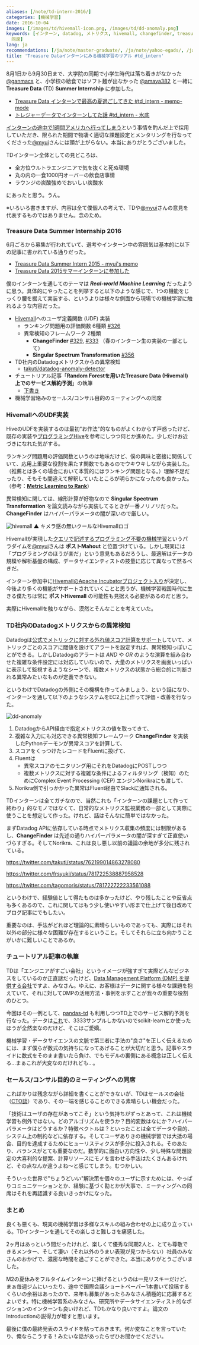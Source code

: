 ```yaml
---
aliases: [/note/td-intern-2016/]
categories: [機械学習]
date: 2016-10-04
images: [/images/td/hivemall-icon.png, /images/td/dd-anomaly.png]
keywords: [インターン, datadog, メトリクス, hivemall, changefinder, treasure, 異常検知, 機械学習, 実装,
  同席]
lang: ja
recommendations: [/ja/note/master-graduate/, /ja/note/yahoo-egads/, /ja/note/hello-librec/]
title: 'Treasure Dataインターンにみる機械学習のリアル #td_intern'
---
```


8月1日から9月30日まで、大学院の同期で小学生時代は落ち着きがなかった [@ganmacs](https://twitter.com/ganmacs) と、小学校の給食ではソフト麺が出なかった [@amaya382](https://twitter.com/amaya382) と一緒に **Treasure Data** (TD) **Summer Internship** に参加した。

- [Treasure Data インターンで最高の夏過ごしてきた  #td_intern - memo-mode](http://ganmacs.hatenablog.com/entry/2016/10/07/094427)
- [トレジャーデータでインターンしてた話 #td_intern - 水底](http://amaya382.hatenablog.jp/entry/2016/10/01/210752)

[インターンの途中で1週間アメリカへ行ってしまう](http://takuti.me/note/recsys-2016/)という事情を酌んだ上で採用していただき、限られた期間で物凄く適切な課題設定とメンタリングを行なってくださった[@myui](https://twitter.com/myui)さんには頭が上がらない。本当にありがとうございました。

TDインターン全体としての見どころは、

- 全方位ウルトラエンジニアで気を抜くと死ぬ環境
- 丸の内の一食1000円オーバーの飲食店事情
- ラウンジの炭酸強めでおいしい炭酸水

にあったと思う。うん。

※いろいろ書きますが、内容は全て僕個人の考えで、TDや[@myui](https://twitter.com/myui)さんの意見を代表するものではありません。念のため。

### Treasure Data Summer Internship 2016

6月ごろから募集が行われていて、選考やインターン中の雰囲気は基本的に以下の記事に書かれている通りだった。

- [Treasure Data Summer Intern 2015 - myui&#39;s memo](http://myui.hateblo.jp/entry/2015/10/06/Treasure_Data_Summer_Intern_2015)
- [Treasure Data 2015サマーインターンに参加した](http://qiita.com/NeokiStones/items/dde03c52623d4e657f46)

僕のインターンを通してのテーマは ***Real-world Machine Learning*** だったように思う。具体的にやったことを列挙すると以下のような感じで、1つの機能をじっくり腰を据えて実装する、というよりは様々な側面から現場での機械学習に触れるような内容だった。

- [Hivemall](https://github.com/myui/hivemall)へのユーザ定義関数 (UDF) 実装
	- ランキング問題用の評価関数 6種類 [#326](https://github.com/myui/hivemall/pull/326)
	- 異常検知のフレームワーク 2種類
		- **ChangeFinder** [#329](https://github.com/myui/hivemall/pull/329), [#333](https://github.com/myui/hivemall/pull/333) （春のインターン生の実装の一部として）
		- **Singular Spectrum Transformation** [#356](https://github.com/myui/hivemall/pull/356)
- TD社内のDatadogメトリクスからの異常検知
	- [takuti/datadog-anomaly-detector](https://github.com/takuti/datadog-anomaly-detector)
- チュートリアル記事「**Random Forestを用いたTreasure Data (Hivemall) 上でのサービス解約予測**」の執筆
	- [下書き](https://gist.github.com/takuti/08f06176bff97f8b957d9b52537b1aa4)
- 機械学習絡みのセールス/コンサル目的のミーティングへの同席

### HivemallへのUDF実装

HiveのUDFを実装するのは最初"お作法"的なものがよくわからず戸惑ったけど、既存の実装や[プログラミングHive](https://www.oreilly.co.jp/books/9784873116174/)を参考にしつつ何とか進めた。少しだけお近づきになれた気がする。

ランキング問題用の評価関数というのは地味だけど、僕の興味と密接に関係していて、応用上重要な役割を果たす関数でもあるのでウキウキしながら実装した。（推薦とは多くの場合において本質的にはランキング問題となる。）理解不足だったり、そもそも間違えて解釈していたところが明らかになったのも良かった。（参考：**[Metric Learning to Rank](https://bmcfee.github.io/papers/mlr.pdf)**）

異常検知に関しては、線形計算が好物なので **Singular Spectrum Transformation** を論文読みながら実装してるときが一番ノリノリだった。**ChangeFinder** はハイパーパラメータの闇が深いので厳しい。

![hivemall](/images/td/hivemall-icon.png)
▲ キメラ感の無いクールなHivemallロゴ

Hivemallが実現した[クエリで記述するプログラミング不要の機械学習](http://www.slideshare.net/myui/hivemall-hadoop-summit-2014-san-jose#7)というパラダイムを[@myui](https://twitter.com/myui)さんは **ポストMahout** と位置づけている。しかし現実には「プログラミングのほうが楽だ」という意見もあるだろうし、最適解はデータの規模や解析基盤の構成、データサイエンティストの技量に応じて異なって然るべきだ。

インターン参加中に[HivemallのApache Incubatorプロジェクト入り](http://itpro.nikkeibp.co.jp/atcl/column/15/061500148/100300084/)が決定し、今後より多くの機能がサポートされていくことと思うが、機械学習戦国時代に生きる僕たちは常に **ポストHivemall** の可能性も見据える必要があるのだと思う。

実際にHivemallを触りながら、漠然とそんなことを考えていた。

### TD社内のDatadogメトリクスからの異常検知

Datadogは[公式でメトリックに対する外れ値スコア計算をサポート](https://www.datadoghq.com/blog/introducing-outlier-detection-in-datadog/)していて、メトリックごとのスコアに閾値を設けてアラートを設定すれば、異常検知っぽいことができる。しかしDatadogのアラートは *AND* や *OR* のような演算を組み合わせた複雑な条件設定には対応していないので、大量のメトリクスを画面いっぱいに表示して監視するようなシーンで、複数メトリクスの状態から総合的に判断される異常みたいなものが定義できない。

というわけでDatadogの外側にその機構を作ってみましょう、という話になり、インターンを通して以下のようなシステムをEC2上に作って評価・改善を行なった。

![dd-anomaly](/images/td/dd-anomaly.png)

1. DatadogからAPI経由で指定メトリクスの値を取ってきて、
2. 複雑な入力にも対応できる異常検知フレームワーク **ChangeFinder** を実装したPythonデーモンが異常スコアを計算して、
3. スコアをくっつけたレコードをFluentに投げて、
4. Fluentは
	- 異常スコアのモニタリング用にそれをDatadogにPOSTしつつ
	- 複数メトリクスに対する複雑な条件によるフィルタリング（検知）のためにComplex Event Processing (CEP) エンジンNorikraにも渡して、
5. Norikra側で引っかかった異常はFluent経由でSlackに通知される。

TDインターンは全てガチなので、当然これも「インターンの課題として作って終わり」的なモノではなくて、日常的なメトリクス監視業務の一部として実際に使うことを想定して作った。けれど、話はそんなに簡単ではなかった。

まずDatadog APIに依存している時点でメトリクス収集の頻度には制限があるし、**ChangeFinder** は先述の通りハイパーパラメータの闇が深すぎて正直使いづらすぎる。そしてNorikra、これは良し悪し以前の議論の余地が多分に残されている。

https://twitter.com/takuti/status/762199014863278080

https://twitter.com/frsyuki/status/781722538887958528

https://twitter.com/tagomoris/status/781722722233561088

というわけで、経験値として得たものは多かったけど、やり残したことや反省点も多くあるので、これに関してはもう少し使いやすい形まで仕上げて後日改めてブログ記事にでもしたい。

重要なのは、手法がどれほど理論的に素晴らしいものであっても、実際にはそれ以外の部分に様々な困難が存在するということ。そしてそれらに立ち向かうことがいかに難しいことであるか。

### チュートリアル記事の執筆

TDは「エンジニアがすごい会社」というイメージが強すぎて実際どんなビジネスをしているのか正直謎だったけど、[Data Management Platform (DMP) を提供する会社](https://www.treasuredata.com/jp/service)ですよ、みなさん。ゆえに、お客様はデータに関する様々な課題を抱えていて、それに対してDMPの活用方法・事例を示すことが我々の重要な役割のひとつ。

今回はその一例として、[pandas-td](https://github.com/treasure-data/pandas-td) も利用しつつTD上でのサービス解約予測を行なった。データは[これ](http://www.dataminingconsultant.com/DKD.htm)で、3333サンプルしかないのでscikit-learnとか使ったほうが全然楽なのだけど、そこはご愛嬌。

機械学習・データサイエンスの文脈で第三者に手法の"良さ"を正しく伝えるためには、まず僕らが数式の気持ちになってあげることが大切だと思う。記事やスライドに数式をそのまま書いたら負け、でもモデルの裏側にある概念は正しく伝える…まぁこれが大変なのだけれども…。

### セールス/コンサル目的のミーティングへの同席

こればかりは残念ながら詳細を書くことができないが、TDはセールスの会社（[CTO談](http://tenshoku.mynavi.jp/it-engineer/knowhow/naoya_sushi/12)）であり、その一端を感じることのできる素晴らしい機会だった。

「技術はユーザの存在があってこそ」という気持ちがずっとあって、これは機械学習も例外ではない。どのアルゴリズムを使うか？目的変数はなにか？ハイパーパラメータはどうするか？特徴ベクトルは？といったことは全てデータや目的、システム上の制約などに依存する。そしてユーザありきの機械学習では大抵の場合、目的を達成するためにヒューリスティクスが多分に投入される。そのあたり、バランスがとても重要なのだ。数学的に面白い方向性や、少し特殊な問題設定の大喜利的な提案、計算リソースにモノを言わせる手法はたくさんあるけれど、その点なんか違うよね〜と感じてしまう。むつかしい。

そういった世界で"ちょうどいい"解決策を個々のユーザに示すためには、やっぱりコミュニケーションとか、経験に基づく勘とかが大事で、ミーティングへの同席はそれを再認識する良いきっかけになった。

### まとめ

良くも悪くも、現実の機械学習は多様なスキルの組み合わせの上に成り立っている。TDインターンを通してその楽しさと難しさを痛感した。

2ヶ月はあっという間だったけれど、楽しくて優秀な同期2人と、とても尊敬できるメンター、そして凄い（それ以外のうまい表現が見つからない）社員のみなさんのおかげで、濃密な時間を過ごすことができた。本当にありがとうございました。

M2の夏休みをフルタイムインターンに捧げるというのは一見リスキーだけど、まぁ毎週ジムにいったり、途中で国際会議ショートペーパー1本書いて投稿するくらいの余裕はあったので、来年も募集があったらみなさん積極的に応募するとよいです。特に機械学習系のみなさん、研究所やデータサイエンティスト的なポジションのインターンも良いけれど、TDもかなり良いですよ。論文のIntroductionの説得力が増すと思います。

最後に僕の最終発表のスライドを貼っておきます。何か変なことを言っていたり、俺ならこうする！みたいな話があったらぜひお聞かせください。

<script async class="speakerdeck-embed" data-id="60d7198f9d5048b6bb1187830c0357b2" data-ratio="1.33333333333333" src="//speakerdeck.com/assets/embed.js"></script>